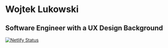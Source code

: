 # Wojtek Lukowski
## Software Engineer with a UX Design Background

[![Netlify Status](https://api.netlify.com/api/v1/badges/4db86e31-512b-4764-85a3-a3648f384e29/deploy-status)](https://app.netlify.com/sites/wojtek-lukowski/deploys)

